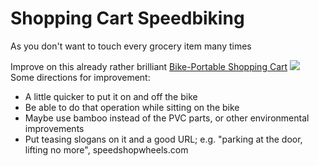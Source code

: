 # Shopping Cart Speedbiking
As you don't want to touch every grocery item many times

Improve on this already rather brilliant [Bike-Portable Shopping Cart](https://www.instructables.com/id/Bike-Portable-Shopping-Cart/)
<img src="https://repository-images.githubusercontent.com/150804046/5a845680-5837-11eb-8e5c-82056c1b2ec6">
Some directions for improvement:
- A little quicker to put it on and off the bike
- Be able to do that operation while sitting on the bike
- Maybe use bamboo instead of the PVC parts, or other environmental improvements
- Put teasing slogans on it and a good URL; e.g. "parking at the door, lifting no more", speedshopwheels.com
